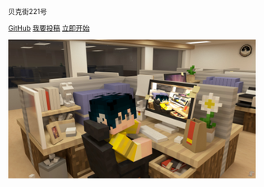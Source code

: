 贝克街221号

[GitHub](https://github.com/jiaoliao946/Baker-Street-221b)
[我要投稿](About/submit)
[立即开始](README)

![coverpage](./assets/coverpage.webp)